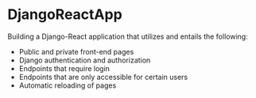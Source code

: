 # DjangoReactApp

Building a Django-React application that utilizes and entails the following:
* Public and private front-end pages 
* Django authentication and authorization
* Endpoints that require login 
* Endpoints that are only accessible for certain users 
* Automatic reloading of pages 
